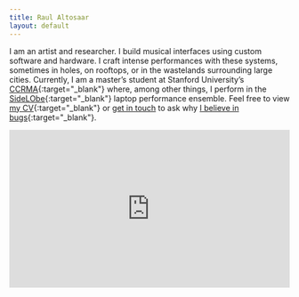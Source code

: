 ```yaml
---
title: Raul Altosaar
layout: default
---
```


I am an artist and researcher. I build musical interfaces using custom software and hardware. I craft intense performances with these systems, sometimes in holes, on rooftops, or in the wastelands surrounding large cities. Currently, I am a master’s student at Stanford University’s [CCRMA](https://ccrma.stanford.edu/about){:target="_blank"} where, among other things, I perform in the [SideLObe](http://sidelobe.stanford.edu/){:target="_blank"} laptop performance ensemble. <!-- Read more [about me](/about),  -->Feel free to view [my CV](/assets/pdf/Altosaar-CV.pdf){:target="_blank"} or [get in touch](mailto:raul@ccrma.stanford.edu) to ask why [I believe in bugs](https://www.youtube.com/watch?v=jlUvfJnREO8){:target="_blank"}. 
<html>

<div style="padding:56.25% 0 0 0;position:relative;"><iframe src="https://player.vimeo.com/video/347904695?color=ff9933&byline=0&title=0&portrait=0" style="position:absolute;top:0;left:0;width:100%;height:100%;" frameborder="0" allow="autoplay; fullscreen" allowfullscreen></iframe></div><script src="https://player.vimeo.com/api/player.js"></script>

</html>